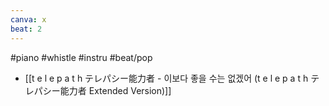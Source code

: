 ```yaml
---
canva: x
beat: 2
---
```

#piano #whistle #instru #beat/pop 
- [[t e l e p a t h テレパシー能力者 - 이보다 좋을 수는 없겠어 (t e l e p a t h テレパシー能力者 Extended Version)]]